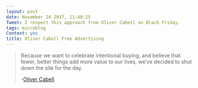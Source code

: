 ```yaml
---
layout: post
date: November 24 2017, 11:48:25
Tweet: I respect this approach from Oliver Cabell on Black Friday.
tags: microblog
Context: yes 
title: Oliver Cabell Free Advertising
---
```


>Because we want to celebrate intentional buying, and believe that fewer, better things add more value to our lives, we’ve decided to shut down the site for the day.
>
>-[Oliver Cabell](https://olivercabell.com)
